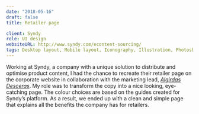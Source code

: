 ```yaml
---
date: "2018-05-16"
draft: false
title: Retailer page

client: Syndy
role: UI design
websiteURL: http://www.syndy.com/econtent-sourcing/
tags: Desktop layout, Mobile layout, Iconography, Illustration, Photoshop
---
```


Working at Syndy, a company with a unique solution to distribute and optimise
product content, I had the chance to recreate their retailer page on the corporate website in
collaboration with the marketing lead, [*Algirdas Desceras*][Algis]. My role was to
transform the copy into a nice looking, eye-catching page. The colour choices are
based on the guides created for Syndy’s platform.
As a result, we ended up with a clean and simple page that explains
all the benefits the company has for retailers.

[Khalid]: http://khalidl.nl
[Algis]: https://nl.linkedin.com/in/algirdas-desceras-760ba525
[Rogier]: https://nl.linkedin.com/in/rogier-pennink-05684b41
[Boris]: https://nl.linkedin.com/in/borissamoylenko
